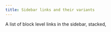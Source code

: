 ```yaml
---
title: Sidebar links and their variants
---
```


A list of block level links in the sidebar, stacked,